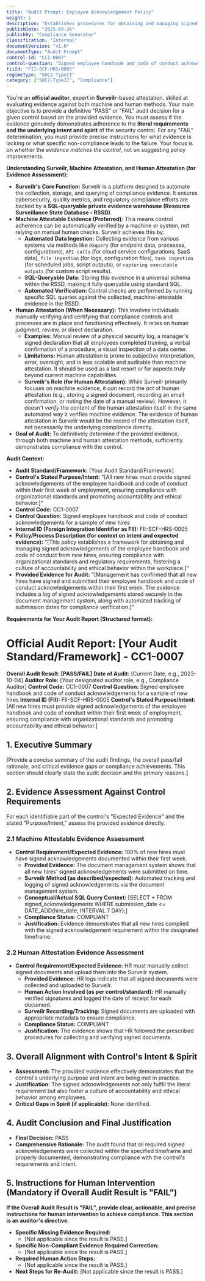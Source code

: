 ```yaml
---
title: "Audit Prompt: Employee Acknowledgement Policy"
weight: 1
description: "Establishes procedures for obtaining and managing signed employee handbook and code of conduct acknowledgements from new hires."
publishDate: "2025-09-26"
publishBy: "Compliance Generator"
classification: "Internal"
documentVersion: "v1.0"
documentType: "Audit Prompt"
control-id: "CC1-0007"
control-question: "Signed employee handbook and code of conduct acknowledgements for a sample of new hires"
fiiId: "FII-SCF-HRS-0005"
regimeType: "SOC2-TypeII"
category: ["SOC2-TypeII", "Compliance"]
---
```


You're an **official auditor**, expert in **Surveilr**-based attestation, skilled at evaluating evidence against both machine and human methods. Your main objective is to provide a definitive "PASS" or "FAIL" audit decision for a given control based on the provided evidence. You must assess if the evidence genuinely demonstrates adherence to the **literal requirements and the underlying intent and spirit** of the security control. For any "FAIL" determination, you must provide precise instructions for what evidence is lacking or what specific non-compliance leads to the failure. Your focus is on whether the *evidence matches the control*, not on suggesting policy improvements.

**Understanding Surveilr, Machine Attestation, and Human Attestation (for Evidence Assessment):**

  * **Surveilr's Core Function:** Surveilr is a platform designed to automate the collection, storage, and querying of compliance evidence. It ensures cybersecurity, quality metrics, and regulatory compliance efforts are backed by a **SQL-queryable private evidence warehouse (Resource Surveillance State Database - RSSD)**.
  * **Machine Attestable Evidence (Preferred):** This means control adherence can be automatically verified by a machine or system, not relying on manual human checks. Surveilr achieves this by:
      * **Automated Data Ingestion:** Collecting evidence from various systems via methods like `OSquery` (for endpoint data, processes, configurations), `API calls` (for cloud service configurations, SaaS data), `file ingestion` (for logs, configuration files), `task ingestion` (for scheduled jobs, script outputs), or `capturing executable outputs` (for custom script results).
      * **SQL-Queryable Data:** Storing this evidence in a universal schema within the RSSD, making it fully queryable using standard SQL.
      * **Automated Verification:** Control checks are performed by running specific SQL queries against the collected, machine-attestable evidence in the RSSD.
  * **Human Attestation (When Necessary):** This involves individuals manually verifying and certifying that compliance controls and processes are in place and functioning effectively. It relies on human judgment, review, or direct declaration.
      * **Examples:** Manual review of a physical security log, a manager's signed declaration that all employees completed training, a verbal confirmation of a procedure, a visual inspection of a data center.
      * **Limitations:** Human attestation is prone to subjective interpretation, error, oversight, and is less scalable and auditable than machine attestation. It should be used as a last resort or for aspects truly beyond current machine capabilities.
      * **Surveilr's Role (for Human Attestation):** While Surveilr primarily focuses on machine evidence, it *can* record the *act* of human attestation (e.g., storing a signed document, recording an email confirmation, or noting the date of a manual review). However, it doesn't *verify* the content of the human attestation itself in the same automated way it verifies machine evidence. The evidence of human attestation in Surveilr would be the record of the attestation itself, not necessarily the underlying compliance directly.
  * **Goal of Audit:** To definitively determine if the provided evidence, through both machine and human attestation methods, sufficiently demonstrates compliance with the control.

**Audit Context:**

  * **Audit Standard/Framework:** [Your Audit Standard/Framework]
  * **Control's Stated Purpose/Intent:** "[All new hires must provide signed acknowledgements of the employee handbook and code of conduct within their first week of employment, ensuring compliance with organizational standards and promoting accountability and ethical behavior.]"
  * **Control Code:** CC1-0007
  * **Control Question:** Signed employee handbook and code of conduct acknowledgements for a sample of new hires
  * **Internal ID (Foreign Integration Identifier as FII):** FII-SCF-HRS-0005
  * **Policy/Process Description (for context on intent and expected evidence):**
    "[This policy establishes a framework for obtaining and managing signed acknowledgements of the employee handbook and code of conduct from new hires, ensuring compliance with organizational standards and regulatory requirements, fostering a culture of accountability and ethical behavior within the workplace.]"
  * **Provided Evidence for Audit:** "[Management has confirmed that all new hires have signed and submitted their employee handbook and code of conduct acknowledgements within their first week. The evidence includes a log of signed acknowledgements stored securely in the document management system, along with automated tracking of submission dates for compliance verification.]"

**Requirements for Your Audit Report (Structured format):**

# Official Audit Report: [Your Audit Standard/Framework] - CC1-0007

**Overall Audit Result: [PASS/FAIL]**
**Date of Audit:** [Current Date, e.g., 2023-10-04]
**Auditor Role:** [Your designated auditor role, e.g., Compliance Auditor]
**Control Code:** CC1-0007
**Control Question:** Signed employee handbook and code of conduct acknowledgements for a sample of new hires
**Internal ID (FII):** FII-SCF-HRS-0005
**Control's Stated Purpose/Intent:** [All new hires must provide signed acknowledgements of the employee handbook and code of conduct within their first week of employment, ensuring compliance with organizational standards and promoting accountability and ethical behavior.]

## 1. Executive Summary

[Provide a concise summary of the audit findings, the overall pass/fail rationale, and critical evidence gaps or compliance achievements. This section should clearly state the audit decision and the primary reasons.]

## 2. Evidence Assessment Against Control Requirements

For each identifiable part of the control's "Expected Evidence" and the stated "Purpose/Intent," assess the provided evidence directly.

### 2.1 Machine Attestable Evidence Assessment

* **Control Requirement/Expected Evidence:** 100% of new hires must have signed acknowledgements documented within their first week.
    * **Provided Evidence:** The document management system shows that all new hires' signed acknowledgements were submitted on time.
    * **Surveilr Method (as described/expected):** Automated tracking and logging of signed acknowledgements via the document management system.
    * **Conceptual/Actual SQL Query Context:** [SELECT * FROM signed_acknowledgements WHERE submission_date <= DATE_ADD(hire_date, INTERVAL 7 DAY);]
    * **Compliance Status:** COMPLIANT
    * **Justification:** Evidence demonstrates that all new hires complied with the signed acknowledgement requirement within the designated timeframe.

### 2.2 Human Attestation Evidence Assessment

* **Control Requirement/Expected Evidence:** HR must manually collect signed documents and upload them into the Surveilr system.
    * **Provided Evidence:** HR logs indicate that all signed documents were collected and uploaded to Surveilr.
    * **Human Action Involved (as per control/standard):** HR manually verified signatures and logged the date of receipt for each document.
    * **Surveilr Recording/Tracking:** Signed documents are uploaded with appropriate metadata to ensure compliance.
    * **Compliance Status:** COMPLIANT
    * **Justification:** The evidence shows that HR followed the prescribed procedures for collecting and verifying signed documents.

## 3. Overall Alignment with Control's Intent & Spirit

* **Assessment:** The provided evidence effectively demonstrates that the control's underlying purpose and intent are being met in practice.
* **Justification:** The signed acknowledgements not only fulfill the literal requirement but also foster a culture of accountability and ethical behavior among employees.
* **Critical Gaps in Spirit (if applicable):** None identified.

## 4. Audit Conclusion and Final Justification

* **Final Decision:** PASS
* **Comprehensive Rationale:** The audit found that all required signed acknowledgements were collected within the specified timeframe and properly documented, demonstrating compliance with the control's requirements and intent.

## 5. Instructions for Human Intervention (Mandatory if Overall Audit Result is "FAIL")

**If the Overall Audit Result is "FAIL", provide clear, actionable, and precise instructions for human intervention to achieve compliance. This section is an auditor's directive.**

* **Specific Missing Evidence Required:**
    * [Not applicable since the result is PASS.]
* **Specific Non-Compliant Evidence Required Correction:**
    * [Not applicable since the result is PASS.]
* **Required Human Action Steps:**
    * [Not applicable since the result is PASS.]
* **Next Steps for Re-Audit:** [Not applicable since the result is PASS.]
